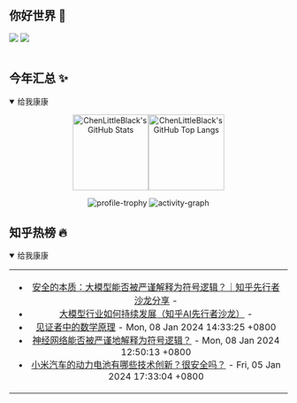 ## 你好世界 👋

[![](https://img.shields.io/badge/@ChenLittleBlack-1a6c81?style=flat&logo=java&logoColor=1a6c81&label=Java&colorA=ffffff)](https://www.java.com/)
[![](https://img.shields.io/badge/@ChenLittleBlack-41b883?style=flat&logo=vuedotjs&logoColor=41b883&label=Vue&colorA=ffffff)](https://cn.vuejs.org/)

<div align="center">

<img alt="" src="https://readme-typing-svg.herokuapp.com?font=Consolas&center=true&vCenter=true&width=800&height=60&lines=The+traveler+often+arrives%2C+and+the+doer+often+succeeds.">
<img width="800"  height="3" alt="" src="https://camo.githubusercontent.com/82291b0fe831bfc6781e07fc5090cbd0a8b912bb8b8d4fec0696c881834f81ac/68747470733a2f2f70726f626f742e6d656469612f394575424971676170492e676966">

</div>


## 今年汇总 ✨

<details open>

<summary>给我康康</summary>

<div align="center">

<img height="137px" alt="ChenLittleBlack's GitHub Stats" src="https://github-readme-stats-roan-delta.vercel.app/api?username=ChenLittleBlack&hide_title=false&hide_border=true&show_icons=true&include_all_commits=true&line_height=21&bg_color=0,EC6C6C,FFD479,FFFC79,73FA79&theme=graywhite&locale=cn" /><img align="" height="137px" alt="ChenLittleBlack's GitHub Top Langs" src="https://github-readme-stats-roan-delta.vercel.app/api/top-langs/?username=ChenLittleBlack&hide_title=false&hide_border=true&layout=compact&bg_color=0,73FA79,73FDFF,D783FF&theme=graywhite&locale=cn" />

<img alt="profile-trophy" src="https://github-profile-trophy.vercel.app/?username=ChenLittleBlack&theme=algolia&column=-1" />

<img alt="activity-graph" src="https://activity-graph.herokuapp.com/graph?username=ChenLittleBlack&theme=github" />

</div>

</details>


## 知乎热榜 🔥

<details open>

<summary>给我康康</summary>

<div align="center">

<table style="height: 300px;">
<tr>
<td align="center" valign="middle">

<!-- START_SECTION:blog -->
* <a href='http://zhuanlan.zhihu.com/p/676436144?utm_campaign=rss&utm_medium=rss&utm_source=rss&utm_content=title' target='_blank'>安全的本质：大模型能否被严谨解释为符号逻辑？｜知乎先行者沙龙分享</a> - 
* <a href='http://zhuanlan.zhihu.com/p/676874333?utm_campaign=rss&utm_medium=rss&utm_source=rss&utm_content=title' target='_blank'>大模型行业如何持续发展（知乎AI先行者沙龙）</a> - 
* <a href='http://zhuanlan.zhihu.com/p/676204647?utm_campaign=rss&utm_medium=rss&utm_source=rss&utm_content=title' target='_blank'>见证者中的数学原理</a> - Mon, 08 Jan 2024 14:33:25 +0800
* <a href='http://www.zhihu.com/question/637090808/answer/3354166358?utm_campaign=rss&utm_medium=rss&utm_source=rss&utm_content=title' target='_blank'>神经网络能否被严谨地解释为符号逻辑？</a> - Mon, 08 Jan 2024 12:50:13 +0800
* <a href='http://www.zhihu.com/question/637086345/answer/3351086477?utm_campaign=rss&utm_medium=rss&utm_source=rss&utm_content=title' target='_blank'>小米汽车的动力电池有哪些技术创新？很安全吗？</a> - Fri, 05 Jan 2024 17:33:04 +0800
<!-- END_SECTION:blog -->

</td>
</tr>
</table>

</div>
</details>
